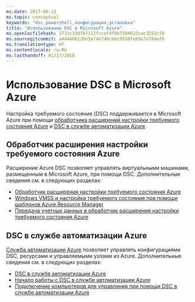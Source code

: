 ```yaml
---
ms.date: 2017-06-12
ms.topic: conceptual
keywords: "dsc,powershell,конфигурация,установка"
title: "Использование DSC в Microsoft Azure"
ms.openlocfilehash: 3731c33df87112fccaf4f0b7394622cac3552cf0
ms.sourcegitcommit: a444406120e5af4e746cbbc0558fe89a7e78aef6
ms.translationtype: HT
ms.contentlocale: ru-RU
ms.lasthandoff: 01/17/2018
---
```

# <a name="using-dsc-on-microsoft-azure"></a>Использование DSC в Microsoft Azure

Настройка требуемого состояния (DSC) поддерживается в Microsoft Azure при помощи [обработчика расширений настройки требуемого состояния Azure](https://docs.microsoft.com/azure/virtual-machines/virtual-machines-windows-extensions-dsc-overview) и [DSC в службе автоматизации Azure](https://docs.microsoft.com/azure/automation/automation-dsc-overview).

## <a name="azure-desired-state-configuration-extension-handler"></a>Обработчик расширения настройки требуемого состояния Azure

Расширение Azure DSC позволяет управлять виртуальными машинами, размещенным в Microsoft Azure, при помощи DSC. Дополнительные сведения см. в следующих разделах:

- [Обработчик расширения настройки требуемого состояния Azure](https://docs.microsoft.com/azure/virtual-machines/virtual-machines-windows-extensions-dsc-overview)
- [Windows VMSS и настройка требуемого состояния при помощи шаблонов Azure Resource Manager](https://docs.microsoft.com/azure/virtual-machines/virtual-machines-windows-extensions-dsc-template)
- [Передача учетных данных в обработчик расширения настройки требуемого состояния Azure](https://docs.microsoft.com/azure/virtual-machines/virtual-machines-windows-extensions-dsc-credentials)

## <a name="azure-automation-dsc"></a>DSC в службе автоматизации Azure

[Служба автоматизации Azure](https://azure.microsoft.com/services/automation/) позволяет управлять конфигурациями DSC, ресурсами и управляемыми узлами из Azure. Дополнительные сведения см. в следующих разделах:

- [DSC в службе автоматизации Azure](https://docs.microsoft.com/azure/automation/automation-dsc-overview)
- [Начало работы с DSC в службе автоматизации Azure](https://docs.microsoft.com/azure/automation/automation-dsc-getting-started)
- [Подключение компьютеров для управления при помощи DSC в службе автоматизации Azure](https://docs.microsoft.com/azure/automation/automation-dsc-onboarding)

